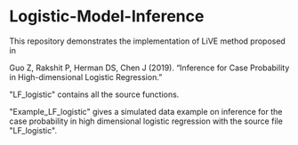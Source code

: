# Logistic-Model-Inference
This repository demonstrates the implementation of LiVE method proposed in 

Guo Z, Rakshit P, Herman DS, Chen J (2019). “Inference for Case Probability in High-dimensional
Logistic Regression.”

"LF_logistic" contains all the source functions.

"Example_LF_logistic" gives a simulated data example on inference for the case probability in high dimensional logistic regression with the source file "LF_logistic".
